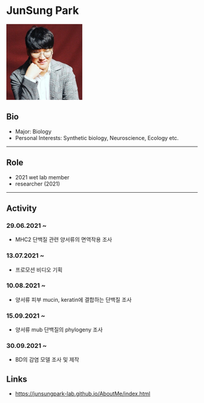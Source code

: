 # JunSung Park
<img src="./junsungpark.jpg" height="200px" width="200px">

## Bio
* Major: Biology
* Personal Interests: Synthetic biology, Neuroscience, Ecology etc.
---

## Role
* 2021 wet lab member
* researcher (2021)
---

## Activity

### 29.06.2021 ~
* MHC2 단백질 관련 양서류의 면역작용 조사

### 13.07.2021 ~
* 프로모션 비디오 기획

### 10.08.2021 ~ 
* 양서류 피부 mucin, keratin에 결합하는 단백질 조사

### 15.09.2021 ~
* 양서류 mub 단백질의 phylogeny 조사

### 30.09.2021 ~
* BD의 감염 모델 조사 및 제작


## Links
* https://junsungpark-lab.github.io/AboutMe/index.html

